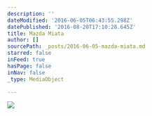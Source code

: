 ```yaml
---
description: ''
dateModified: '2016-06-05T06:43:55.298Z'
datePublished: '2016-08-20T17:10:28.645Z'
title: Mazda Miata
author: []
sourcePath: _posts/2016-06-05-mazda-miata.md
starred: false
inFeed: true
hasPage: false
inNav: false
_type: MediaObject

---
```

![](https://the-grid-user-content.s3-us-west-2.amazonaws.com/0dd7e544-5a4e-40cf-8b9c-5ed95039f42e.jpg)